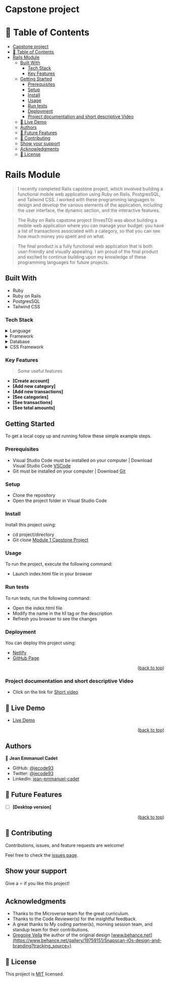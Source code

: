 # Capstone project


# 📗 Table of Contents

- [Capstone project](#capstone-project)
- [📗 Table of Contents](#-table-of-contents)
- [Rails Module](#rails-module)
  - [Built With](#built-with)
    - [Tech Stack ](#tech-stack-)
    - [Key Features ](#key-features-)
  - [Getting Started](#getting-started)
    - [Prerequisites](#prerequisites)
    - [Setup](#setup)
    - [Install](#install)
    - [Usage](#usage)
    - [Run tests](#run-tests)
    - [Deployment](#deployment)
    - [Project documentation and short descriptive Video](#project-documentation-and-short-descriptive-video)
  - [🚀 Live Demo ](#-live-demo-)
  - [Authors](#authors)
  - [🔭 Future Features ](#-future-features-)
  - [🤝 Contributing](#-contributing)
  - [Show your support](#show-your-support)
  - [Acknowledgments](#acknowledgments)
  - [📝 License](#-license)



# Rails Module

> I recently completed Rails capstone project, which involved building a functional mobile web application using Ruby on Rails, PostgresSQL, and Tailwind CSS. I worked with these programming languages to design and develop the various elements of the application, including the user interface, the dynamic section, and the interactive features.

> The Ruby on Rails capstone project (InvesTO) was about building a mobile web application where you can manage your budget: you have a list of transactions associated with a category, so that you can see how much money you spent and on what.

> The final product is a fully functional web application that is both user-friendly and visually appealing. I am proud of the final product and excited to continue building upon my knowledge of these programming languages for future projects.


## Built With

- Ruby
- Ruby on Rails
- PostgresSQL
- Tailwind CSS

### Tech Stack <a name="tech-stack"></a>

> 

<details>
  <summary>Language</summary>
  <ul>
    <li><a href="https://www.ruby-lang.org/en/">Ruby</a></li>
  </ul>
</details>

<details>
<summary>Framework</summary>
  <ul>
    <li><a href="https://guides.rubyonrails.org/">Ruby on Rails</a></li>
  </ul>
</details>

<details>
<summary>Database</summary>
  <ul>
    <li><a href="https://www.postgresql.org/">PostgresSQL</a></li>
  </ul>
</details>

<details>
<summary>CSS Framework</summary>
  <ul>
    <li><a href="https://tailwindcss.com/">Tailwind CSS</a></li>
  </ul>
</details>

### Key Features <a name="key-features"></a>

> Some useful features

- **[Create account]**
- **[Add new category]**
- **[Add new transactions]**
- **[See categories]**
- **[See transactions]**
- **[See total amounts]**


<!-- LIVE DEMO -->

## Getting Started

To get a local copy up and running follow these simple example steps.

### Prerequisites
- Visual Studio Code must be installed on your computer | Download Visual Studio Code [VSCode](https://code.visualstudio.com/)
- Git must be installed on your computer | Download [Git](https://git-scm.com/downloads)

### Setup
- Clone the repository
- Open the project folder in Visual Studio Code

### Install

Install this project using:

- cd project/directory
- Git clone [Module 1 Capstone Project](https://github.com/jecode93/first-module-capstone-project.git)

### Usage

To run the project, execute the following command:

- Launch index.html file in your browser


### Run tests

To run tests, run the following command:

- Open the index.html file
- Modify the name in the h1 tag or the description
- Refresh you browser to see the changes

### Deployment

You can deploy this project using:

- [Netlify](https://www.netlify.com/)
- [GitHub Page](https://pages.github.com/)

<p align="right">(<a href="#readme-top">back to top</a>)</p>

### Project documentation and short descriptive Video

- Click on the link for [Short video](https://www.loom.com/share/023a8b7c06d44473acfe5079efe04975?sid=bbc06854-132d-4726-b26f-2a178992ad75)

<!-- LIVE DEMO -->

## 🚀 Live Demo <a name="live-demo"></a>

- [Live Demo](https://jecode93.github.io/first-module-capstone-project/)

<p align="right">(<a href="#readme-top">back to top</a>)</p>


## Authors


👤 **Jean Emmanuel Cadet**

- GitHub: [@jecode93](https://github.com/jecode93)
- Twitter: [@jecode93](https://twitter.com/jecode93)
- LinkedIn: [jean-emmanuel-cadet](https://www.linkedin.com/in/jean-emmanuel-cadet/)


<!-- FUTURE FEATURES -->

## 🔭 Future Features <a name="future-features"></a>

- [ ] **[Desktop version]**


<p align="right">(<a href="#readme-top">back to top</a>)</p>



## 🤝 Contributing

Contributions, issues, and feature requests are welcome!

Feel free to check the [issues page](../../issues/).

## Show your support

Give a ⭐️ if you like this project!

## Acknowledgments

- Thanks to the Microverse team for the great curriculum.
- Thanks to the Code Reviewer(s) for the insightful feedback.
- A great thanks to My coding partner(s), morning session team, and standup team for their contributions.
- [Gregoire Vella](https://www.behance.net/gregoirevella) the author of the original design [www.behance.net](https://www.behance.net/gallery/19759151/Snapscan-iOs-design-and-branding?tracking_source=)

## 📝 License

This project is [MIT](./LICENSE) licensed.